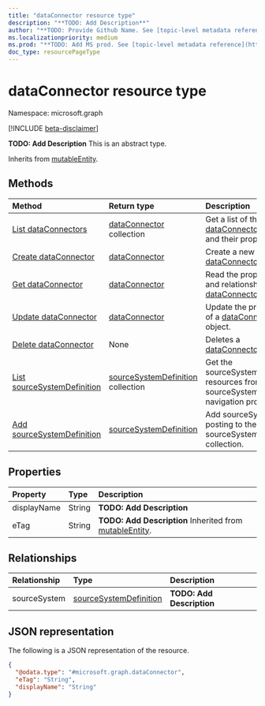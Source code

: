 ```yaml
---
title: "dataConnector resource type"
description: "**TODO: Add Description**"
author: "**TODO: Provide Github Name. See [topic-level metadata reference](https://msgo.azurewebsites.net/add/document/guidelines/metadata.html#topic-level-metadata)**"
ms.localizationpriority: medium
ms.prod: "**TODO: Add MS prod. See [topic-level metadata reference](https://msgo.azurewebsites.net/add/document/guidelines/metadata.html#topic-level-metadata)**"
doc_type: resourcePageType
---
```


# dataConnector resource type

Namespace: microsoft.graph

[!INCLUDE [beta-disclaimer](../../includes/beta-disclaimer.md)]

**TODO: Add Description**
This is an abstract type.


Inherits from [mutableEntity](../resources/mutableentity.md).

## Methods
|Method|Return type|Description|
|:---|:---|:---|
|[List dataConnectors](../api/dataconnector-list.md)|[dataConnector](../resources/dataconnector.md) collection|Get a list of the [dataConnector](../resources/dataconnector.md) objects and their properties.|
|[Create dataConnector](../api/industrydatahub-post-dataconnectors.md)|[dataConnector](../resources/dataconnector.md)|Create a new [dataConnector](../resources/dataconnector.md) object.|
|[Get dataConnector](../api/dataconnector-get.md)|[dataConnector](../resources/dataconnector.md)|Read the properties and relationships of a [dataConnector](../resources/dataconnector.md) object.|
|[Update dataConnector](../api/dataconnector-update.md)|[dataConnector](../resources/dataconnector.md)|Update the properties of a [dataConnector](../resources/dataconnector.md) object.|
|[Delete dataConnector](../api/dataconnector-delete.md)|None|Deletes a [dataConnector](../resources/dataconnector.md) object.|
|[List sourceSystemDefinition](../api/dataconnector-list-sourcesystem.md)|[sourceSystemDefinition](../resources/sourcesystemdefinition.md) collection|Get the sourceSystemDefinition resources from the sourceSystem navigation property.|
|[Add sourceSystemDefinition](../api/dataconnector-post-sourcesystem.md)|[sourceSystemDefinition](../resources/sourcesystemdefinition.md)|Add sourceSystem by posting to the sourceSystem collection.|

## Properties
|Property|Type|Description|
|:---|:---|:---|
|displayName|String|**TODO: Add Description**|
|eTag|String|**TODO: Add Description** Inherited from [mutableEntity](../resources/mutableentity.md).|

## Relationships
|Relationship|Type|Description|
|:---|:---|:---|
|sourceSystem|[sourceSystemDefinition](../resources/sourcesystemdefinition.md)|**TODO: Add Description**|

## JSON representation
The following is a JSON representation of the resource.
<!-- {
  "blockType": "resource",
  "keyProperty": "id",
  "@odata.type": "microsoft.graph.dataConnector",
  "baseType": "microsoft.industryData.mutableEntity",
  "openType": false
}
-->
``` json
{
  "@odata.type": "#microsoft.graph.dataConnector",
  "eTag": "String",
  "displayName": "String"
}
```

